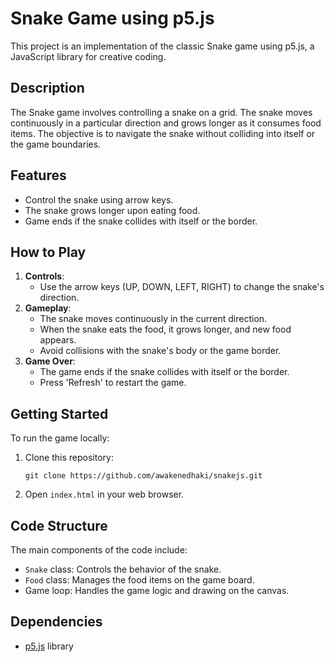 # Snake Game using p5.js

This project is an implementation of the classic Snake game using p5.js, a JavaScript library for creative coding.

## Description

The Snake game involves controlling a snake on a grid. The snake moves continuously in a particular direction and grows longer as it consumes food items. The objective is to navigate the snake without colliding into itself or the game boundaries.

## Features

- Control the snake using arrow keys.
- The snake grows longer upon eating food.
- Game ends if the snake collides with itself or the border.

## How to Play

1. **Controls**:
   - Use the arrow keys (UP, DOWN, LEFT, RIGHT) to change the snake's direction.
2. **Gameplay**:
   - The snake moves continuously in the current direction.
   - When the snake eats the food, it grows longer, and new food appears.
   - Avoid collisions with the snake's body or the game border.
3. **Game Over**:
   - The game ends if the snake collides with itself or the border.
   - Press 'Refresh' to restart the game.

## Getting Started

To run the game locally:

1. Clone this repository:
   ```
   git clone https://github.com/awakenedhaki/snakejs.git
   ```
2. Open `index.html` in your web browser.

## Code Structure

The main components of the code include:
- `Snake` class: Controls the behavior of the snake.
- `Food` class: Manages the food items on the game board.
- Game loop: Handles the game logic and drawing on the canvas.

## Dependencies

- [p5.js](https://p5js.org/) library
